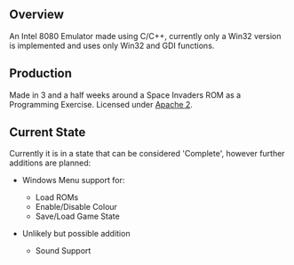 ## Overview
An Intel 8080 Emulator made using C/C++, currently only a Win32 version is implemented and uses only Win32 and GDI functions.

## Production
Made in 3 and a half weeks around a Space Invaders ROM as a Programming Exercise. Licensed under [Apache 2](http://www.apache.org/licenses/LICENSE-2.0).

## Current State
Currently it is in a state that can be considered 'Complete', however further additions are planned:
- Windows Menu support for:
  - Load ROMs
  - Enable/Disable Colour
  - Save/Load Game State
  
- Unlikely but possible addition
  - Sound Support
